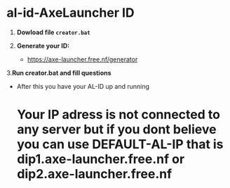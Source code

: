 # al-id-AxeLauncher ID

1. **Dowload file `creator.bat`**

2. **Generate your ID:**
    - https://axe-launcher.free.nf/generator
      
3.**Run creator.bat and fill questions**
   - After this you have your AL-ID up and running
   
     # Your IP adress is not connected to any server but if you dont believe you can use **DEFAULT-AL-IP** that is **dip1.axe-launcher.free.nf or dip2.axe-launcher.free.nf**
     

